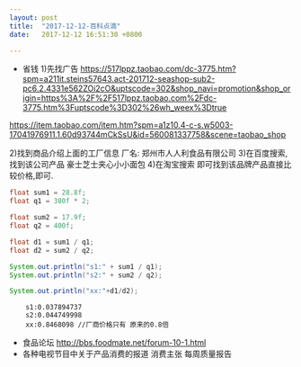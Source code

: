 ```yaml
---
layout: post
title:  "2017-12-12-百科点滴"
date:   2017-12-12 16:51:30 +0800

---
```

* 省钱
1)先找广告
https://517lppz.taobao.com/dc-3775.htm?spm=a211it.steins57643.act-201712-seashop-sub2-pc6.2.4331e562ZOi2cO&uptscode=302&shop_navi=promotion&shop_origin=https%3A%2F%2F517lppz.taobao.com%2Fdc-3775.htm%3Fuptscode%3D302%26wh_weex%3Dtrue

https://item.taobao.com/item.htm?spm=a1z10.4-c-s.w5003-17041976911.1.60d93744mCkSsU&id=560081337758&scene=taobao_shop

2)找到商品介绍上面的工厂信息
厂名: 郑州市人人利食品有限公司
3)在百度搜索,找到该公司产品
豪士芝士夹心小小面包
4)在淘宝搜索 即可找到该品牌产品直接比较价格,即可.
```java
float sum1 = 28.8f;
float q1 = 380f * 2;

float sum2 = 17.9f;
float q2 = 400f;

float d1 = sum1 / q1;
float d2 = sum2 / q2;

System.out.println("s1:" + sum1 / q1);
System.out.println("s2:" + sum2 / q2);

System.out.println("xx:"+d1/d2);
   ```
        s1:0.037894737
        s2:0.044749998
        xx:0.8468098 //厂商价格只有 原来的0.8倍

* 食品论坛
http://bbs.foodmate.net/forum-10-1.html
* 各种电视节目中关于产品消费的报道
消费主张
每周质量报告


